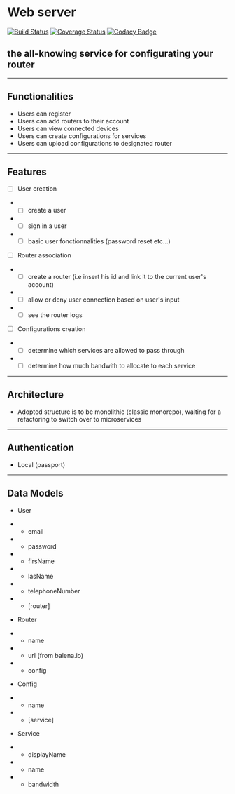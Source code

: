 # Web server

[![Build Status](https://travis-ci.com/vivitek/backend.svg?branch=master)](https://travis-ci.com/vivitek/backend)
[![Coverage Status](https://coveralls.io/repos/github/vivitek/backend/badge.svg)](https://coveralls.io/github/vivitek/backend)
[![Codacy Badge](https://api.codacy.com/project/badge/Grade/b49ce173f43e49e89951935ef9a868a4)](https://www.codacy.com/gh/vivitek/backend?utm_source=github.com&amp;utm_medium=referral&amp;utm_content=vivitek/backend&amp;utm_campaign=Badge_Grade)
## the all-knowing service for configurating your router

---

## Functionalities
 - Users can register
 - Users can add routers to their account
 - Users can view connected devices
 - Users can create configurations for services
 - Users can upload configurations to designated router

---

## Features

- [ ] User creation
- - [ ] create a user
- - [ ] sign in a user
- - [ ] basic user fonctionnalities (password reset etc...)
- [ ] Router association
- - [ ] create a router (i.e insert his id and link it to the current user's account)
- - [ ] allow or deny user connection based on user's input
- - [ ] see the router logs
- [ ] Configurations creation
- - [ ] determine which services are allowed to pass through
- - [ ] determine how much bandwith to allocate to each service

---

## Architecture

- Adopted structure is to be monolithic (classic monorepo), waiting for a refactoring to switch over to microservices

---

## Authentication

- Local (passport)

---

## Data Models

- User
- - email
- - password
- - firsName
- - lasName
- - telephoneNumber
- - [router]

- Router
- - name
- - url (from balena.io)
- - config

- Config
- - name
- - [service]

- Service
- - displayName
- - name
- - bandwidth

